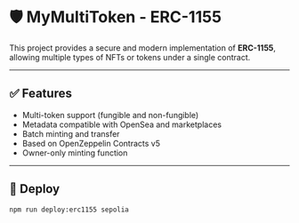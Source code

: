 # 🛡️ MyMultiToken - ERC-1155

This project provides a secure and modern implementation of **ERC-1155**, allowing multiple types of NFTs or tokens under a single contract.

---

## ✅ Features

- Multi-token support (fungible and non-fungible)
- Metadata compatible with OpenSea and marketplaces
- Batch minting and transfer
- Based on OpenZeppelin Contracts v5
- Owner-only minting function

---

## 🚀 Deploy

```bash
npm run deploy:erc1155 sepolia
